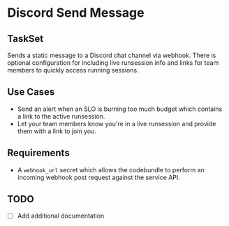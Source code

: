 # Discord Send Message

## TaskSet 
Sends a static message to a Discord chat channel via webhook. There is optional configuration for including live runsession info and links
for team members to quickly access running sessions.

## Use Cases
- Send an alert when an SLO is burning too much budget which contains a link to the active runsession.
- Let your team members know you're in a live runsession and provide them with a link to join you.

## Requirements
- A `webhook_url` secret which allows the codebundle to perform an incoming webhook post request against the service API.

## TODO
- [ ] Add additional documentation